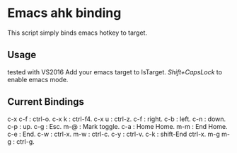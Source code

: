 # Emacs ahk binding
This script simply binds emacs hotkey to target.
## Usage
tested with VS2016
Add your emacs target to IsTarget.
*Shift+CapsLock* to enable emacs mode.
## Current Bindings
c-x c-f 		: ctrl-o.
c-x k 			: ctrl-f4.
c-x u 			: ctrl-z.
c-f 			: right.
c-b 			: left.
c-n 			: down.
c-p 			: up.
c-g 			: Esc.
m-@ 			: Mark toggle.
c-a 			: Home Home.
m-m 			: End Home.
c-e 			: End.
c-w 			: ctrl-x.
m-w 			: ctrl-c.
c-y 			: ctrl-v.
c-k 			: shift-End ctrl-x.
m-g m-g 		: ctrl-g.